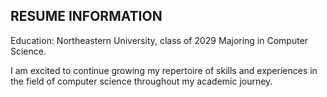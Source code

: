 ## RESUME INFORMATION
Education: Northeastern University, class of 2029 Majoring in Computer Science.

I am excited to continue growing my repertoire of skills and experiences in the field of computer science throughout my academic journey.

